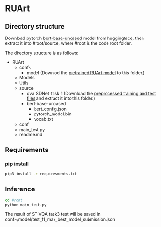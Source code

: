 # RUArt
## Directory structure
Download pytorch [bert-base-uncased](https://s3.amazonaws.com/models.huggingface.co/bert/bert-base-uncased.tar.gz) model from huggingface, then extract it into #root/source, where #root is the code root folder.

The directory structure is as follows:
- RUArt
  - conf~
    - model
    (Downlod the [pretrained RUArt model](https://drive.google.com/open?id=1UG3lPWmI2jbMq4ov-3mC40Wca9dP8Ldl) to this folder.)
  - Models
  - Utils
  - source
    - qva_SDNet_task_1
      (Download the [preprocessed training and test files](https://drive.google.com/open?id=1R8vqKfrLnWRoHY_wHJJw-VPaHHQlw5O9) and extract it into this folder.)
    - bert-base-uncased
      - bert_config.json
      - pytorch_model.bin
      - vocab.txt
  - conf
  - main_test.py
  - readme.md
## Requirements
### pip install
```bash
pip3 install -r requiresments.txt
```
## Inference
```bash
cd #root
python main_test.py
```
The result of ST-VQA task3 test will be saved in conf~/model/test_f1_max_best_model_submission.json
